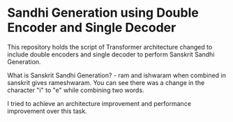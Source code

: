 # Sandhi Generation using Double Encoder and Single Decoder

This repository holds the script of Transformer architecture changed to include double encoders and single decoder to perform Sanskrit Sandhi Generation. 

What is Sanskrit Sandhi Generation? - ram and ishwaram when combined in sanskrit gives rameshwaram. You can see there was a change in the character "i" to "e" while combining two words.

I tried to achieve an architecture improvement and performance improvement over this task.
